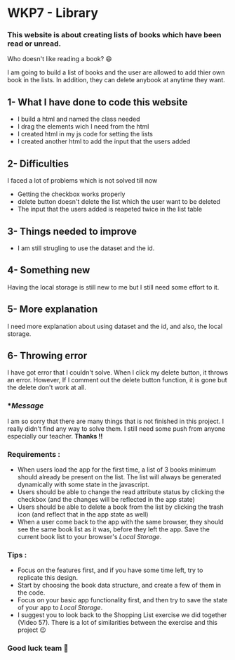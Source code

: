 # WKP7 - Library
### This website is about creating lists of books which have been read or unread.

Who doesn't like reading a book?  😄

I am going to build a list of books and the user are allowed to add thier own book in the lists. In addition, they can delete anybook at anytime they want.

## 1- What I have done to code this website

- I build a html and named the class needed
- I drag the elements wich I need from the html
- I created html in my js code for setting the lists 
- I created another html to add the input that the users added

## 2- Difficulties

I faced a lot of problems which is not solved till now
- Getting the checkbox works properly
- delete button doesn't delete the list which the user want to be deleted
- The input that the users added is reapeted twice in the list table
 
## 3- Things needed to improve

- I am still strugling to use the dataset and the id.

## 4- Something new

Having the local storage is still new to me but I still need some effort to it.

## 5- More explanation

I need more explanation about using dataset and the id, and also, the local storage.

## 6- Throwing error

I have got error that I couldn't solve. When I click my delete button, it throws an error. However, If I comment out the delete button function, it is gone but the delete don't work at all.

### ****Message***
I am so sorry that there are many things that is not finished in this project. I really didn't find any way to solve them. I still need some push from anyone especially our teacher.
**Thanks !!**

### Requirements :

-   When users load the app for the first time, a list of 3 books minimum should already be present on the list. The list will always be generated dynamically with some state in the javascript.
-   Users should be able to change the read attribute status by clicking the checkbox (and the changes will be reflected in the app state)
-   Users should be able to delete a book from the list by clicking the trash icon (and reflect that in the app state as well)
-   When a user come back to the app with the same browser, they should see the same book list as it was, before they left the app. Save the current book list to your browser's _Local Storage_.

### Tips :

-   Focus on the features first, and if you have some time left, try to replicate this design.
-   Start by choosing the book data structure, and create a few of them in the code.
-   Focus on your basic app functionality first, and then try to save the state of your app to _Local Storage_.
-   I suggest you to look back to the Shopping List exercise we did together (Video 57). There is a lot of similarities between the exercise and this project 😉

### Good luck team 🙌
